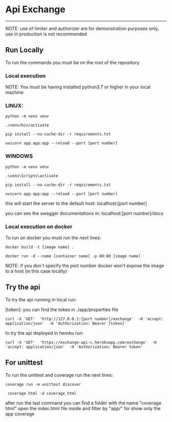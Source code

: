 # Api Exchange
***

NOTE: use of limiter and authorizer are for demonstration purposes only, use in production is not recommended 

## Run Locally
To run the commands you must be on the root of the repository


### Local execution
NOTE: You must be having installed python3.7 or higher in your local machine
### LINUX:
``python -m venv venv``

``./venv/bin/activate``

``pip install --no-cache-dir -r requirements.txt``

``uvicorn app.app:app --reload --port [port number]``
### WINDOWS
``python -m venv venv``

``.\venv\Scripts\activate``

``pip install --no-cache-dir -r requirements.txt``

``uvicorn app.app:app --reload --port [port number]``

this will start the server to the default host: localhost:[port number]

you can see the swagger documentations in: localhost:[port number]/docs

### Local execution on docker

To run on docker you must run the next lines:

``docker build -t [image name] .``

``docker run -d --name [container name] -p 80:80 [image name]``


NOTE: if you don´t specify the port number docker won't expose the image to a host (in this case locally)


## Try the api

To try the api running in local run:

[token]: you can find the token in ./app/properties file

``
curl -X 'GET' 
  'http://127.0.0.1:[port number]/exchange' 
  -H 'accept: application/json' 
  -H 'Authorization: Bearer [token]'
``

to try the api deployed in heroku run:

``
curl -X 'GET' 
  'https://exchange-api-c.herokuapp.com/exchange' 
  -H 'accept: application/json' 
  -H 'Authorization: Bearer token'
``


## For unittest
To run the unittest and coverage run the next lines:

``coverage run -m unittest discover``

`` coverage html -d coverage_html``

after run the last command you can find a folder with the name "coverage html" open the index.html file inside and filter by "app/" for show only the app coverage 

